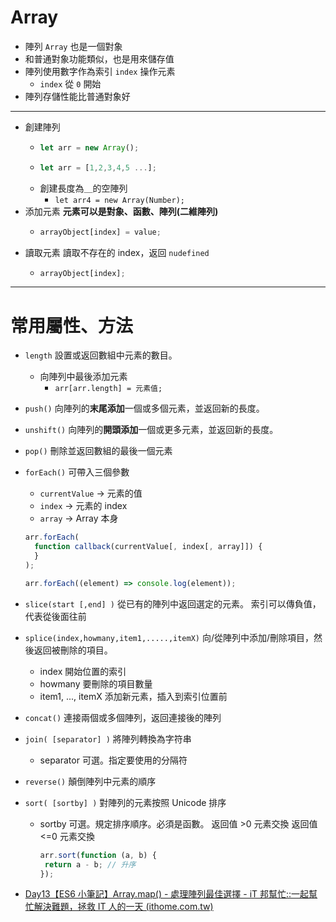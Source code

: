 # Array

- 陣列 `Array` 也是一個對象
- 和普通對象功能類似，也是用來儲存值
- 陣列使用數字作為索引 `index` 操作元素
  - `index` 從 `0` 開始
- 陣列存儲性能比普通對象好

---

- 創建陣列
  - ```js
    let arr = new Array();
    ```
  - ```js
    let arr = [1,2,3,4,5 ...];
    ```
  - 創建長度為＿的空陣列
    - `let arr4 = new Array(Number);`
- 添加元素
  **元素可以是對象、函數、陣列(二維陣列)**
  - ```js
    arrayObject[index] = value;
    ```
- 讀取元素
  讀取不存在的 index，返回 `nudefined`
  - ```js
    arrayObject[index];
    ```

---

# 常用屬性、方法

- `length`
  設置或返回數組中元素的數目。
  - 向陣列中最後添加元素
    - `arr[arr.length] = 元素值;`
- `push()`
  向陣列的**末尾添加**一個或多個元素，並返回新的長度。
- `unshift()`
  向陣列的**開頭添加**一個或更多元素，並返回新的長度。
- `pop()`
  刪除並返回數組的最後一個元素
- `forEach()`
  可帶入三個參數

  - `currentValue` -> 元素的值
  - `index` -> 元素的 index
  - `array` -> Array 本身

  ```js
  arr.forEach(
  	function callback(currentValue[, index[, array]]) {
  	}
  );
  ```

  ```js
  arr.forEach((element) => console.log(element));
  ```

- `slice(start [,end] )`
  從已有的陣列中返回選定的元素。
  索引可以傳負值，代表從後面往前
- `splice(index,howmany,item1,.....,itemX)`
  向/從陣列中添加/刪除項目，然後返回被刪除的項目。

  - index 開始位置的索引
  - howmany 要刪除的項目數量
  - item1, ..., itemX 添加新元素，插入到索引位置前

- `concat()`
  連接兩個或多個陣列，返回連接後的陣列
- `join( [separator] )`
  將陣列轉換為字符串
  - separator 可選。指定要使用的分隔符
- `reverse()`
  顛倒陣列中元素的順序
- `sort( [sortby] )`
  對陣列的元素按照 Unicode 排序
  - sortby 可選。規定排序順序。必須是函數。
    返回值 >0 元素交換
    返回值 <=0 元素交換
	 ```js
	arr.sort(function (a, b) {
	  return a - b; // 升序
	});
	```

- [Day13【ES6 小筆記】Array.map() - 處理陣列最佳選擇 - iT 邦幫忙::一起幫忙解決難題，拯救 IT 人的一天 (ithome.com.tw)](https://ithelp.ithome.com.tw/articles/10215281)